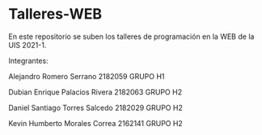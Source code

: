 # Talleres-WEB
En este repositorio se suben los talleres de programación en la WEB de la UIS 2021-1.

Integrantes:

Alejandro Romero Serrano 2182059  GRUPO H1

Dubian Enrique Palacios Rivera 2182063   GRUPO H2

Daniel Santiago Torres Salcedo 2182029  GRUPO H2

Kevin Humberto Morales Correa 2162141  GRUPO H2

